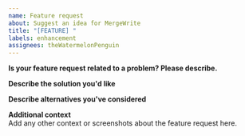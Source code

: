 ```yaml
---
name: Feature request
about: Suggest an idea for MergeWrite
title: "[FEATURE] "
labels: enhancement
assignees: theWatermelonPenguin
---
```


**Is your feature request related to a problem? Please describe.**

**Describe the solution you'd like**

**Describe alternatives you've considered**

**Additional context**  
Add any other context or screenshots about the feature request here.
